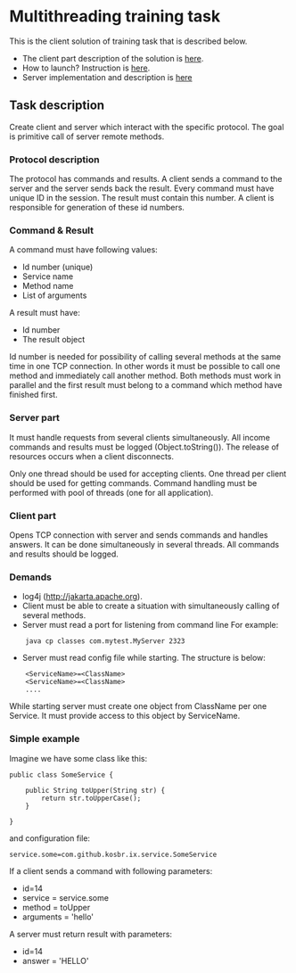 # Multithreading training task
This is the client solution of training task that is described below.

* The client part description of the solution is [here][desc]. 
* How to launch? Instruction is [here][launch].
* Server implementation and description is [here][server]

## Task description
Create client and server which interact with the specific protocol. 
The goal is primitive call of server remote methods.
 
### Protocol description

The protocol has commands and results. A client sends a command to the server and the server sends back the result.
Every command must have unique ID in the session. The result must contain this number. A client is responsible for 
generation of these id numbers.

### Command & Result

A command must have following values:

* Id number (unique)
* Service name
* Method name
* List of arguments

A result must have:

* Id number
* The result object

Id number is needed for possibility of calling several methods at the same time in one TCP connection. In other words
it must be possible to call one method and immediately call another method. Both methods must work in parallel and the
first result must belong to a command which method have finished first.

### Server part
It must handle requests from several clients simultaneously. All income commands and results must 
be logged (Object.toString()). The release of resources occurs when a client disconnects.

Only one thread should be used for accepting clients. One thread per client should be used for getting commands.
Command handling must be performed with pool of threads (one for all application). 
 
### Client part

Opens TCP connection with server and sends commands and handles answers. It can be done simultaneously in
  several threads. All commands and results should be logged.

### Demands
* log4j (http://jakarta.apache.org). 
* Client must be able to create a situation with simultaneously calling of several methods.
* Server must read a port for listening from command line
    For example:

```
    java ­cp classes com.mytest.MyServer 2323 
```
 
* Server must read config file while starting. The structure is below:
```
    <ServiceName>=<ClassName> 
    <ServiceName>=<ClassName> 
    .... 
 ```
 
 While starting server must create one object from ClassName per one Service. It must provide access to this object by ServiceName.
 
### Simple example

Imagine we have some class like this:

```
public class SomeService {

    public String toUpper(String str) {
        return str.toUpperCase();
    }
    
}
```
 
 and configuration file:
 
```
service.some=com.github.kosbr.ix.service.SomeService
```
 
If a client sends a command with following parameters:
* id=14
* service = service.some
* method = toUpper
* arguments = 'hello'

A server must return result with parameters:
* id=14
* answer = 'HELLO'
 
[server]: https://github.com/kosbr/ix-server 
[desc]: https://github.com/kosbr/ix-client/blob/master/description.md
[launch]: https://github.com/kosbr/ix-client/blob/master/launch.md
